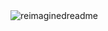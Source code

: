 <img src="https://myreadme.vercel.app/api/embed/BirdsAreFlyingCameras?panels=userstatistics,toprepositories,toplanguages,commitgraph" alt="reimaginedreadme" />
